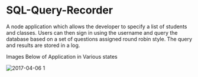 # SQL-Query-Recorder
A node application which allows the developer to specify a list of students and classes. Users can then sign in using the username and query the database based on a set of questions assigned round robin style. The query and results are stored in a log.

Images Below of Application in Various states

![2017-04-06 1](https://cloud.githubusercontent.com/assets/12567476/26531094/d4bf28b2-43af-11e7-9afb-95dfe82d8c12.png)
